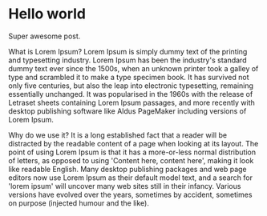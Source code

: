 # Hello world
Super awesome post.


What is Lorem Ipsum? Lorem Ipsum is simply dummy text of the printing
and typesetting industry. Lorem Ipsum has been the industry's standard
dummy text ever since the 1500s, when an unknown printer took a galley
of type and scrambled it to make a type specimen book. It has survived
not only five centuries, but also the leap into electronic typesetting,
remaining essentially unchanged. It was popularised in the 1960s with
the release of Letraset sheets containing Lorem Ipsum passages, and more
recently with desktop publishing software like Aldus PageMaker including
versions of Lorem Ipsum.



Why do we use it? It is a long established fact that a reader will be
distracted by the readable content of a page when looking at its layout.
The point of using Lorem Ipsum is that it has a more-or-less normal
distribution of letters, as opposed to using 'Content here, content
here', making it look like readable English. Many desktop publishing
packages and web page editors now use Lorem Ipsum as their default model
text, and a search for 'lorem ipsum' will uncover many web sites still
in their infancy. Various versions have evolved over the years,
sometimes by accident, sometimes on purpose (injected humour and the
like).
